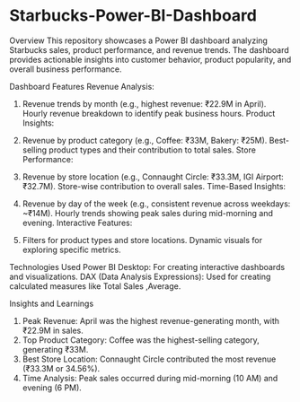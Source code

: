 # Starbucks-Power-BI-Dashboard
Overview
This repository showcases a Power BI dashboard analyzing Starbucks sales, product performance, and revenue trends. The dashboard provides actionable insights into customer behavior, product popularity, and overall business performance.

Dashboard Features
Revenue Analysis:
1. Revenue trends by month (e.g., highest revenue: ₹22.9M in April).
Hourly revenue breakdown to identify peak business hours.
Product Insights:

2. Revenue by product category (e.g., Coffee: ₹33M, Bakery: ₹25M).
Best-selling product types and their contribution to total sales.
Store Performance:

3. Revenue by store location (e.g., Connaught Circle: ₹33.3M, IGI Airport: ₹32.7M).
Store-wise contribution to overall sales.
Time-Based Insights:

4. Revenue by day of the week (e.g., consistent revenue across weekdays: ~₹14M).
Hourly trends showing peak sales during mid-morning and evening.
Interactive Features:

5. Filters for product types and store locations.
Dynamic visuals for exploring specific metrics.

Technologies Used
Power BI Desktop: For creating interactive dashboards and visualizations.
DAX (Data Analysis Expressions): Used for creating calculated measures like Total Sales ,Average.

Insights and Learnings
1. Peak Revenue: April was the highest revenue-generating month, with ₹22.9M in sales.
2. Top Product Category: Coffee was the highest-selling category, generating ₹33M.
3. Best Store Location: Connaught Circle contributed the most revenue (₹33.3M or 34.56%).
4. Time Analysis: Peak sales occurred during mid-morning (10 AM) and evening (6 PM).


